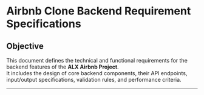 # Airbnb Clone Backend Requirement Specifications

## Objective
This document defines the technical and functional requirements for the backend features of the **ALX Airbnb Project**.  
It includes the design of core backend components, their API endpoints, input/output specifications, validation rules, and performance criteria.

---
